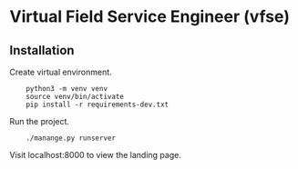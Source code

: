 # Virtual Field Service Engineer (vfse)

## Installation

Create virtual environment.

		python3 -m venv venv
		source venv/bin/activate
		pip install -r requirements-dev.txt


Run the project.

		./manange.py runserver

Visit localhost:8000 to view the landing page.
